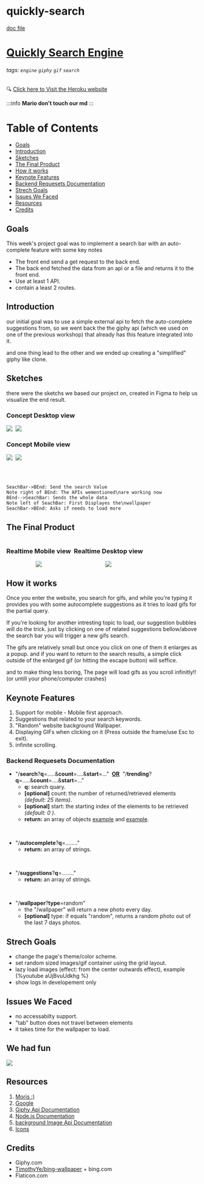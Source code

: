 # quickly-search

[doc file](https://hackmd.io/@qkHgX7jGSCC3bWyVhIsGgQ/rkmei3b_U/edit)

# [Quickly Search Engine](https://warm-scrubland-91667.herokuapp.com/)

###### tags: `engine` `giphy` `gif` `search`
 
 
 :mag:  [Click here to Visit the Heroku website](https://warm-scrubland-91667.herokuapp.com/)
 
 
:::info
 **Mario don't touch our md**
:::

# Table of Contents

- [Goals](#Goals)
- [Introduction](#Introduction)
- [Sketches](#sketches)
- [The Final Product](#The-Final-Product)
- [How it works](#How-it-works)
- [Keynote Features](#Keynote-Features)
- [Backend Requesets Documentation](#Backend-Requesets-Documentation)
- [Strech Goals](#Strech-Goals)
- [Issues We Faced](Issues-We-Faced)
- [Resources](#Resources)
- [Credits](#Credits)
## Goals

This week's project goal was to implement a search bar with an auto-complete feature with some key notes

- The front end send a get request to the back end.
- The back end fetched the data from an api or a file and returns it to the front end.
- Use at least 1 API.
- contain a least 2 routes.

## Introduction  

our initial goal was to use a simple external api to fetch the auto-complete suggestions from,
so we went back the the giphy api (which we used on one of the previous workshop) that already has this feature integrated into it.

and one thing lead to the other and we ended up creating a "simplified" giphy like clone.



## Sketches
there were the sketchs we based our project on, created in Figma to help us visualize the end result.


### Concept Desktop view

<div style="display:flex;">
    <div style="display:flex;flex-direction:column;align-items:center;">
        <img src="https://i.imgur.com/o6Y6rj8.png?1" /> 
    </div> 
    &nbsp;&nbsp;
    <div style="display:flex;flex-direction:column;align-items:center">
        <img src="https://i.imgur.com/zS8rJQJ.png?1"/> 
    </div>
    
</div>

### Concept Mobile view
 <div style="display:flex;">
    <div style="display:flex;flex-direction:column;align-items:center;">
        <img src="https://i.imgur.com/jrarrbx.png?1" /> 
    </div> 
    &nbsp;&nbsp;
    <div style="display:flex;flex-direction:column;align-items:center">
        <img src="https://i.imgur.com/Hme0Kj0.png?1"/> 
    </div>
</div>

<br><br>


```sequence
SeachBar->BEnd: Send the search Value
Note right of BEnd: The APIs wementioned\nare working now
BEnd-->SeachBar: Sends the whole data
Note left of SeachBar: First Displayes the\nwallpaper
SeachBar->BEnd: Asks if needs to load more
```



## The Final Product

 <div style="display:flex;">
    <div style="display:flex;flex-direction:column;align-items:center;">
     <h3>Realtime Mobile view</h3>
     <img src="https://media.giphy.com/media/RLnAa4Gh3F6TTuTjx9/giphy.gif" /> 
    </div> 
    &nbsp;&nbsp;
    <div style="display:flex;flex-direction:column;align-items:center">
      <h3>Realtime Desktop view</h3>
     <img src="https://media.giphy.com/media/Kc35mbwbQ9hPMZHKaX/giphy.gif"/> 
    </div>
</div>



## How it works

Once you enter the website, you search for gifs, and while you're typing it provides you with some autocomplete suggestions as it tries to load gifs for the partial query.

If you're looking for another intresting topic to load, our suggestion bubbles will do the trick. just by clicking on one of  related suggestions bellow/above the search bar you will trigger a new gifs search.

The gifs are relatively small but once you click on one of them it enlarges as a popup. and if you want to return to the search results, a simple click outside of the enlarged gif (or hitting the escape button) will seffice.

and to make thing less boring, The page will load gifs as you scroll infinitly!! (or untill your phone/computer crashes)

## Keynote Features 

1. Support for mobile - Mobile first approach.
2. Suggestions that related to your search keywords.
3. "Random" website background Wallpaper.
4. Displaying GIFs when clicking on it (Press outside the frame/use Esc to exit).
5. infinite scrolling.


### Backend Requesets Documentation

- "/**search**?**q**=.....&**count**=....&**start**=..." &nbsp;<u>**OR**</u>&nbsp;      "/**trending**?**q**=.....&**count**=....&**start**=..."
    - **q:** search quary.
    - **[optional]** count: the number of returned/retrieved elements 
    *(default: 25 items)*.
    - **[optional]** start: the starting index of the elements to be retrieved
    *(default: 0 )*.
    - **return:** an array of objects [example](https://i.imgur.com/a1uLR9V.png) and [example](https://i.imgur.com/kG8hCH3.png).
    
<br>

- "/**autocomplete**?**q**=........" 
    - **return:** an array of strings.
    
<br>

- "/**suggestions**?**q**=........" 
    - **return:** an array of strings.
    
<br>

- "/**wallpaper**?**type**=random"
    - the "/wallpaper" will return a new photo every day.
    - **[optional]** type: if equals "random", returns a random photo out of the last 7 days photos.
    


## Strech Goals
- change the page's theme/color scheme.
- set random sized images/gif container using the grid layout.
-  lazy load images (effect: from the center outwards effect), example {%youtube aUjBvuUdkhg %}
-  show logs in developement only
 


## Issues We Faced
- no accessabilty support.
- "tab" button does not travel between elements
- it takes time for the wallpaper to load.


## We had fun
![](https://media1.giphy.com/media/ulv4Jwz3R0MHC/giphy.gif?cid=236016229813dbdaa77d1ba39fc05bcdb57dc5d86465591f&amp;rid=giphy.gif&quot)


## Resources
1. [Moris :)](https://github.com/MorisR)
2. [Google](https://google.com)
3. [Giphy Api Documentation](https://developers.giphy.com/docs/sdk)
4. [Node.js Documentation](https://nodejs.org/api/index.html)
4. [background Image Api Documentation](https://github.com/TimothyYe/bing-wallpaper)
5. [Icons](https://www.flaticon.com)


## Credits
- Giphy.com
- [TimothyYe/bing-wallpaper](https://github.com/TimothyYe/bing-wallpaper) + bing.com
- Flaticon.com

